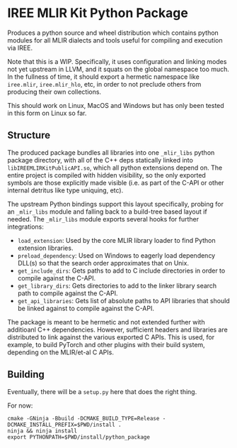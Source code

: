 # IREE MLIR Kit Python Package

Produces a python source and wheel distribution which contains python modules
for all MLIR dialects and tools useful for compiling and execution via IREE.

Note that this is a WIP. Specifically, it uses configuration and linking
modes not yet upstream in LLVM, and it squats on the global namespace too
much. In the fullness of time, it should export a hermetic namespace like
`iree.mlir`, `iree.mlir_hlo`, etc, in order to not preclude others from
producing their own collections.

This should work on Linux, MacOS and Windows but has only been tested in this
form on Linux so far.

## Structure

The produced package bundles all libraries into one `_mlir_libs` python
package directory, with all of the C++ deps statically linked into
`libIREEMLIRKitPublicAPI.so`, which all python extensions depend on. The
entire project is compiled with hidden visibility, so the only exported
symbols are those explicitly made visible (i.e. as part of the C-API or
other internal detritus like type uniquing, etc).

The upstream Python bindings support this layout specifically, probing for
an `_mlir_libs` module and falling back to a build-tree based layout if
needed. The `_mlir_libs` module exports several hooks for further integrations:

* `load_extension`: Used by the core MLIR library loader to find Python extension
  libraries.
* `preload_dependency`: Used on Windows to eagerly load dependency DLL(s)
  so that the search order approximates that on Unix.
* `get_include_dirs`: Gets paths to add to C include directories in order to
  compile against the C-API.
* `get_library_dirs`: Gets directories to add to the linker library search path
  to compile against the C-API.
* `get_api_libraries`: Gets list of absolute paths to API libraries that should
  be linked against to compile against the C-API.

The package is meant to be hermetic and not extended further with additioanl
C++ dependencies. However, sufficient headers and libraries are distributed
to link against the various exported C APIs. This is used, for example, to
build PyTorch and other plugins with their build system, depending on the
MLIR/et-al C APIs.

## Building

Eventually, there will be a `setup.py` here that does the right thing.

For now:

```
cmake -GNinja -Bbuild -DCMAKE_BUILD_TYPE=Release -DCMAKE_INSTALL_PREFIX=$PWD/install .
ninja && ninja install
export PYTHONPATH=$PWD/install/python_package
```
